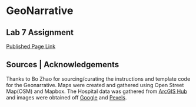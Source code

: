 # GeoNarrative
## Lab 7 Assignment

[Published Page Link](https://cadenty.github.io/GeoNarrative/)

## Sources | Acknowledgements 
Thanks to Bo Zhao for sourcing/curating the instructions and template code for the Geonarrative. Maps were created and gathered using Open Street Map(OSM) and Mapbox. The Hospital data was gathered from [ArcGIS Hub](https://hub.arcgis.com/datasets/geoplatform::hospitals/explore?location=44.497731%2C-116.502543%2C5.94) and images were obtained off [Google](https://Google.com) and [Pexels](https://www.pexels.com/).
